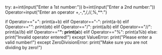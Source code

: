 try:
    a=int(input("Enter a 1st number:"))
    b=int(input("Enter a 2nd number:"))
    Operator=input("Enter an operator +,-,*,/,//,%,**:")
    
if Operator=="+":
    print(a+b)
 elif Operator=="-":
    print(a-b)
 elif Operator=="*":
     print(a*b)
elif Operator=="/":
    print(a/b)
elif Operator=="//":
    print(a//b)
elif Operator=="**":
    print(a**b)
elif Operator=="%":
    print(a%b)
else:
    print("Invalid operator entered!")
except ValueError:
    print("Please enter a valid number!")
except ZeroDivisionError:
    print("Make sure you are not dividing by zero!")
